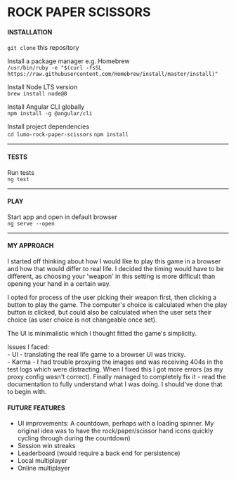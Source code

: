 # ROCK PAPER SCISSORS

#### INSTALLATION

`git clone` this repository

Install a package manager e.g. Homebrew  
`/usr/bin/ruby -e "$(curl -fsSL https://raw.githubusercontent.com/Homebrew/install/master/install)"`

Install Node LTS version  
`brew install node@8`

Install Angular CLI globally  
`npm install -g @angular/cli`

Install project dependencies  
`cd lumo-rock-paper-scissors`
`npm install`

---

#### TESTS
Run tests  
`ng test`

---

#### PLAY
Start app and open in default browser  
`ng serve --open`

---

#### MY APPROACH
I started off thinking about how I would like to play this game in a browser and how that would differ to real life. I decided the timing would have to be different, as choosing your 'weapon' in this setting is more difficult than opening your hand in a certain way.  

I opted for process of the user picking their weapon first, then clicking a button to play the game. The computer's choice is calculated when the play button is clicked, but could also be calculated when the user sets their choice (as user choice is not changeable once set).

The UI is minimalistic which I thought fitted the game's simplicity.

Issues I faced:  
    - UI - translating the real life game to a browser UI was tricky.  
    - Karma - I had trouble proxying the images and was receiving 404s in the test logs which were distracting. When I fixed this I got more errors (as my proxy config wasn't correct). Finally managed to completely fix it - read the documentation to fully understand what I was doing. I should've done that to begin with.


#### FUTURE FEATURES

- UI improvements: A countdown, perhaps with a loading spinner. My original idea was to have the rock/paper/scissor hand icons quickly cycling through during the countdown)
- Session win streaks
- Leaderboard (would require a back end for persistence)
- Local multiplayer
- Online multiplayer



